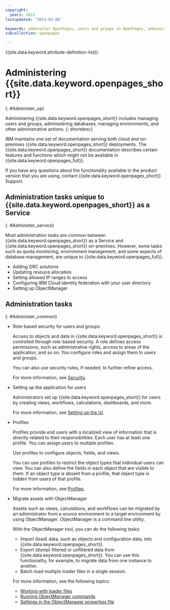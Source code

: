 ```yaml
---
copyright:
  years: 2023
lastupdated: "2023-03-08"

keywords: administer OpenPages, users and groups in OpenPages, administrator in OpenPages, GRC
subcollection: openpages

---
```

{{site.data.keyword.attribute-definition-list}}

# Administering {{site.data.keyword.openpages_short}}
{: #Administer_op}

Administering {{site.data.keyword.openpages_short}} includes managing users and groups, administering databases, managing environments, and other administrative actions.
{: shortdesc}

IBM maintains one set of documentation serving both cloud and on-premises {{site.data.keyword.openpages_short}} deployments. The {{site.data.keyword.openpages_short}} documentation describes certain features and functions which might not be available in {{site.data.keyword.openpages_full}}.

If you have any questions about the functionality available in the product version that you are using, contact {{site.data.keyword.openpages_short}} Support.

## Administration tasks unique to {{site.data.keyword.openpages_short}} as a Service
{: #Administer_service}

Most administration tasks are common between {{site.data.keyword.openpages_short}} as a Service and {{site.data.keyword.openpages_short}} on-premises. However, some tasks such as quota monitoring, environment management, and some aspects of database management, are unique to {{site.data.keyword.openpages_full}}.

- Adding GRC solutions
- Updating resouce allocation
- Setting allowed IP ranges to access
- Configuring IBM Cloud identity federation with your user directory
- Setting up ObjectManager

## Administration tasks
{: #Administer_common}

- Role-based security for users and groups

    Access to objects and data in {{site.data.keyword.openpages_short}} is controlled through role-based security. A role defines access permissions, such as administrative rights, access to areas of the application, and so on. You configure roles and assign them to users and groups.

    You can also use security rules, if needed, to further refine access.

    For more information, see [Security](https://www.ibm.com/docs/SSFUEU_latest/op_grc_admin/c_adm_granting_access_control_using_role_templates.html).

- Setting up the application for users

    Administrators set up {{site.data.keyword.openpages_short}} for users by creating views, workflows, calculations, dashboards, and more.

    For more information, see [Setting up the UI](https://www.ibm.com/docs/SSFUEU_latest/op_grc_admin/t_adm_configuring_newui_overview.html).

- Profiles

    Profiles provide end users with a localized view of information that is directly related to their responsibilities. Each user has at least one profile. You can assign users to multiple profiles.

    Use profiles to configure objects, fields, and views.

    You can use profiles to restrict the object types that individual users can view. You can also define the fields in each object that are visible to them. If an object type is absent from a profile, that object type is hidden from users of that profile.

    For more information, see [Profiles](https://www.ibm.com/docs/SSFUEU_latest/op_grc_admin/c_adm_managing_profiles.html).

- Migrate assets with ObjectManager

    Assets such as views, calculations, and workflows can be migrated by an administrator from a source environment to a target environment by using ObjectManager. ObjectManager is a command line utility.

    With the ObjectManager tool, you can do the following tasks:

    - Import (load) data, such as objects and configuration data, into {{site.data.keyword.openpages_short}}.
    - Export (dump) filtered or unfiltered data from {{site.data.keyword.openpages_short}}. You can use this functionality, for example, to migrate data from one instance to another.
    - Batch-load multiple loader files in a single session.

    For more information, see the following topics:

    - [Working with loader files](https://www.ibm.com/docs/SSFUEU_latest/op_grc_admin/c_adm_working_with_loader_files.html)
    - [Running ObjectManager commands](https://www.ibm.com/docs/SSFUEU_latest/op_grc_admin/c_adm_running_objectmanager_commands.html)
    - [Settings in the ObjectManager properties file](https://www.ibm.com/docs/SSFUEU_latest/op_grc_admin/r_adm_objectmanager_file_properties.html)
